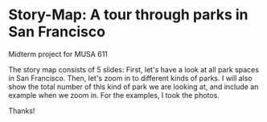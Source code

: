 # Story-Map: A tour through parks in San Francisco
Midterm project for MUSA 611

The story map consists of 5 slides:
First, let's have a look at all park spaces in San Francisco.
Then, let's zoom in to different kinds of parks. I will also show the total number of this kind of park we are looking at, and include an example when we zoom in. For the examples, I took the photos.

Thanks!
